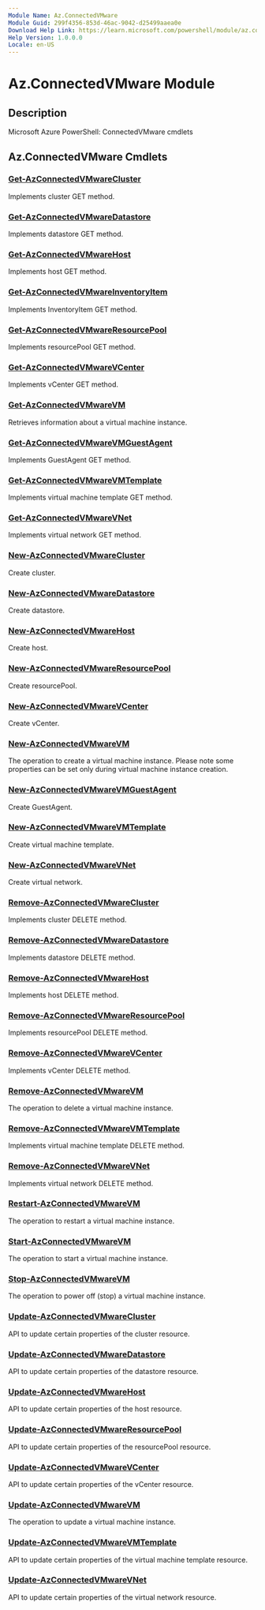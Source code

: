 ```yaml
---
Module Name: Az.ConnectedVMware
Module Guid: 299f4356-853d-46ac-9042-d25499aaea0e
Download Help Link: https://learn.microsoft.com/powershell/module/az.connectedvmware
Help Version: 1.0.0.0
Locale: en-US
---
```


# Az.ConnectedVMware Module
## Description
Microsoft Azure PowerShell: ConnectedVMware cmdlets

## Az.ConnectedVMware Cmdlets
### [Get-AzConnectedVMwareCluster](Get-AzConnectedVMwareCluster.md)
Implements cluster GET method.

### [Get-AzConnectedVMwareDatastore](Get-AzConnectedVMwareDatastore.md)
Implements datastore GET method.

### [Get-AzConnectedVMwareHost](Get-AzConnectedVMwareHost.md)
Implements host GET method.

### [Get-AzConnectedVMwareInventoryItem](Get-AzConnectedVMwareInventoryItem.md)
Implements InventoryItem GET method.

### [Get-AzConnectedVMwareResourcePool](Get-AzConnectedVMwareResourcePool.md)
Implements resourcePool GET method.

### [Get-AzConnectedVMwareVCenter](Get-AzConnectedVMwareVCenter.md)
Implements vCenter GET method.

### [Get-AzConnectedVMwareVM](Get-AzConnectedVMwareVM.md)
Retrieves information about a virtual machine instance.

### [Get-AzConnectedVMwareVMGuestAgent](Get-AzConnectedVMwareVMGuestAgent.md)
Implements GuestAgent GET method.

### [Get-AzConnectedVMwareVMTemplate](Get-AzConnectedVMwareVMTemplate.md)
Implements virtual machine template GET method.

### [Get-AzConnectedVMwareVNet](Get-AzConnectedVMwareVNet.md)
Implements virtual network GET method.

### [New-AzConnectedVMwareCluster](New-AzConnectedVMwareCluster.md)
Create cluster.

### [New-AzConnectedVMwareDatastore](New-AzConnectedVMwareDatastore.md)
Create datastore.

### [New-AzConnectedVMwareHost](New-AzConnectedVMwareHost.md)
Create host.

### [New-AzConnectedVMwareResourcePool](New-AzConnectedVMwareResourcePool.md)
Create resourcePool.

### [New-AzConnectedVMwareVCenter](New-AzConnectedVMwareVCenter.md)
Create vCenter.

### [New-AzConnectedVMwareVM](New-AzConnectedVMwareVM.md)
The operation to create a virtual machine instance.
Please note some properties can be set only during virtual machine instance creation.

### [New-AzConnectedVMwareVMGuestAgent](New-AzConnectedVMwareVMGuestAgent.md)
Create GuestAgent.

### [New-AzConnectedVMwareVMTemplate](New-AzConnectedVMwareVMTemplate.md)
Create virtual machine template.

### [New-AzConnectedVMwareVNet](New-AzConnectedVMwareVNet.md)
Create virtual network.

### [Remove-AzConnectedVMwareCluster](Remove-AzConnectedVMwareCluster.md)
Implements cluster DELETE method.

### [Remove-AzConnectedVMwareDatastore](Remove-AzConnectedVMwareDatastore.md)
Implements datastore DELETE method.

### [Remove-AzConnectedVMwareHost](Remove-AzConnectedVMwareHost.md)
Implements host DELETE method.

### [Remove-AzConnectedVMwareResourcePool](Remove-AzConnectedVMwareResourcePool.md)
Implements resourcePool DELETE method.

### [Remove-AzConnectedVMwareVCenter](Remove-AzConnectedVMwareVCenter.md)
Implements vCenter DELETE method.

### [Remove-AzConnectedVMwareVM](Remove-AzConnectedVMwareVM.md)
The operation to delete a virtual machine instance.

### [Remove-AzConnectedVMwareVMTemplate](Remove-AzConnectedVMwareVMTemplate.md)
Implements virtual machine template DELETE method.

### [Remove-AzConnectedVMwareVNet](Remove-AzConnectedVMwareVNet.md)
Implements virtual network DELETE method.

### [Restart-AzConnectedVMwareVM](Restart-AzConnectedVMwareVM.md)
The operation to restart a virtual machine instance.

### [Start-AzConnectedVMwareVM](Start-AzConnectedVMwareVM.md)
The operation to start a virtual machine instance.

### [Stop-AzConnectedVMwareVM](Stop-AzConnectedVMwareVM.md)
The operation to power off (stop) a virtual machine instance.

### [Update-AzConnectedVMwareCluster](Update-AzConnectedVMwareCluster.md)
API to update certain properties of the cluster resource.

### [Update-AzConnectedVMwareDatastore](Update-AzConnectedVMwareDatastore.md)
API to update certain properties of the datastore resource.

### [Update-AzConnectedVMwareHost](Update-AzConnectedVMwareHost.md)
API to update certain properties of the host resource.

### [Update-AzConnectedVMwareResourcePool](Update-AzConnectedVMwareResourcePool.md)
API to update certain properties of the resourcePool resource.

### [Update-AzConnectedVMwareVCenter](Update-AzConnectedVMwareVCenter.md)
API to update certain properties of the vCenter resource.

### [Update-AzConnectedVMwareVM](Update-AzConnectedVMwareVM.md)
The operation to update a virtual machine instance.

### [Update-AzConnectedVMwareVMTemplate](Update-AzConnectedVMwareVMTemplate.md)
API to update certain properties of the virtual machine template resource.

### [Update-AzConnectedVMwareVNet](Update-AzConnectedVMwareVNet.md)
API to update certain properties of the virtual network resource.

